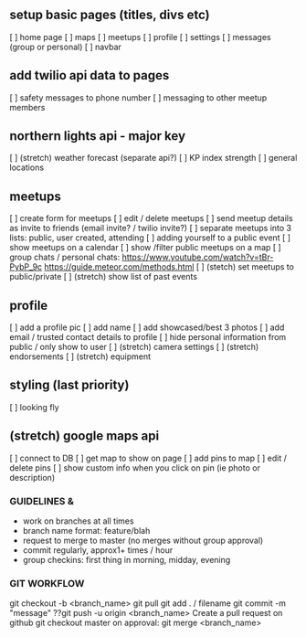 ## setup basic pages (titles, divs etc)
[ ] home page
[ ] maps
[ ] meetups
[ ] profile
[ ] settings
[ ] messages (group or personal)
[ ] navbar

## add twilio api data to pages
[ ] safety messages to phone number
[ ] messaging to other meetup members
## northern lights api - major key
[ ] (stretch) weather forecast (separate api?)
[ ] KP index strength
[ ] general locations
## meetups
[ ] create form for meetups
[ ] edit / delete meetups
[ ] send meetup details as invite to friends (email invite? / twilio invite?)
[ ] separate meetups into 3 lists: public, user created, attending
[ ] adding yourself to a public event
[ ] show meetups on a calendar
[ ] show /filter public meetups on a map
[ ] group chats / personal chats: https://www.youtube.com/watch?v=tBr-PybP_9c https://guide.meteor.com/methods.html
[ ] (stetch) set meetups to public/private
[ ] (stretch) show list of past events
## profile
[ ] add a profile pic
[ ] add name
[ ] add showcased/best 3 photos
[ ] add email / trusted contact details to profile
[ ] hide personal information from public / only show to user
[ ] (stretch) camera settings
[ ] (stretch) endorsements
[ ] (stretch) equipment
## styling (last priority)
[ ] looking fly
## (stretch) google maps api
[ ] connect to DB
[ ] get map to show on page
[ ] add pins to map
[ ] edit / delete pins
[ ] show custom info when you click on pin (ie photo or description)

### GUIDELINES & 
* work on branches at all times
* branch name format: feature/blah
* request to merge to master (no merges without group approval)
* commit regularly, approx1+ times / hour
* group checkins: first thing in morning, midday, evening

### GIT WORKFLOW
git checkout -b <branch_name>
git pull
git add . / filename
git commit -m "message"
  ??git push -u origin <branch_name>
Create a pull request on github
git checkout master
on approval: git merge <branch_name>